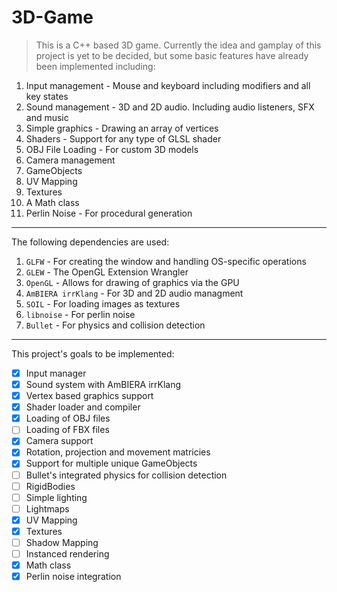 # 3D-Game
> This is a C++ based 3D game. Currently the idea and gamplay of this project is yet to be decided, but some basic features have already been implemented including:

1. Input management - Mouse and keyboard including modifiers and all key states
2. Sound management - 3D and 2D audio. Including audio listeners, SFX and music
3. Simple graphics - Drawing an array of vertices
4. Shaders - Support for any type of GLSL shader
5. OBJ File Loading - For custom 3D models
6. Camera management
7. GameObjects
8. UV Mapping
9. Textures
10. A Math class
11. Perlin Noise - For procedural generation
---

The following dependencies are used:

1. `GLFW` - For creating the window and handling OS-specific operations
2. `GLEW` - The OpenGL Extension Wrangler
3. `OpenGL` - Allows for drawing of graphics via the GPU
4. `AmBIERA irrKlang` - For 3D and 2D audio managment
5. `SOIL` - For loading images as textures
6. `libnoise` - For perlin noise
7. `Bullet` - For physics and collision detection

---

This project's goals to be implemented:

- [x] Input manager
- [x] Sound system with AmBIERA irrKlang
- [x] Vertex based graphics support
- [x] Shader loader and compiler
- [x] Loading of OBJ files
- [ ] Loading of FBX files
- [x] Camera support
- [x] Rotation, projection and movement matricies
- [x] Support for multiple unique GameObjects
- [ ] Bullet's integrated physics for collision detection
- [ ] RigidBodies
- [ ] Simple lighting
- [ ] Lightmaps
- [x] UV Mapping
- [x] Textures
- [ ] Shadow Mapping
- [ ] Instanced rendering
- [x] Math class
- [x] Perlin noise integration

